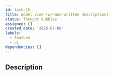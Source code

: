 ```yaml
---
id: task-15
title: model view (w/hand-written description)
status: Thought Bubbles
assignee: []
created_date: '2025-07-08'
labels:
  - feature
  - ui
dependencies: []
---
```


## Description
